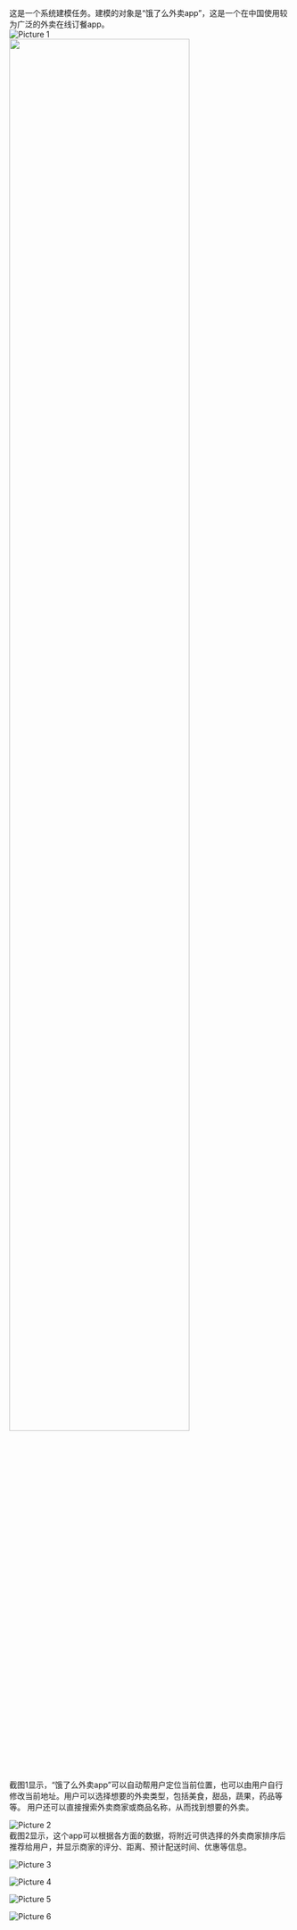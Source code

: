 
这是一个系统建模任务。建模的对象是“饿了么外卖app”，这是一个在中国使用较为广泛的外卖在线订餐app。  
![Picture 1](https://github.com/dramaticTickets/dramatic-tickets/blob/master/documents/Modeling_Training/Picture/Pic%201.jpg?raw=true)  
<img src="https://github.com/dramaticTickets/dramatic-tickets/blob/master/documents/Modeling_Training/Picture/Pic%201.jpg?raw=true" width = "80%" />  
截图1显示，“饿了么外卖app”可以自动帮用户定位当前位置，也可以由用户自行修改当前地址。用户可以选择想要的外卖类型，包括美食，甜品，蔬果，药品等等。
用户还可以直接搜索外卖商家或商品名称，从而找到想要的外卖。  

![Picture 2](https://github.com/dramaticTickets/dramatic-tickets/blob/master/documents/Modeling_Training/Picture/Pic%202.jpg?raw=true)  
截图2显示，这个app可以根据各方面的数据，将附近可供选择的外卖商家排序后推荐给用户，并显示商家的评分、距离、预计配送时间、优惠等信息。  


![Picture 3](https://github.com/dramaticTickets/dramatic-tickets/blob/master/documents/Modeling_Training/Picture/Pic%203.jpg?raw=true)  

![Picture 4](https://github.com/dramaticTickets/dramatic-tickets/blob/master/documents/Modeling_Training/Picture/Pic%204.jpg?raw=true)  

![Picture 5](https://github.com/dramaticTickets/dramatic-tickets/blob/master/documents/Modeling_Training/Picture/Pic%205.jpg?raw=true)  

![Picture 6](https://github.com/dramaticTickets/dramatic-tickets/blob/master/documents/Modeling_Training/Picture/Pic%206.jpg?raw=true)  
